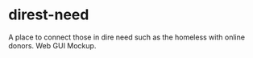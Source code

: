 # direst-need
A place to connect those in dire need such as the homeless with online donors.  Web GUI Mockup.
